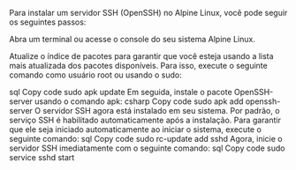 Para instalar um servidor SSH (OpenSSH) no Alpine Linux, você pode seguir os seguintes passos:

Abra um terminal ou acesse o console do seu sistema Alpine Linux.

Atualize o índice de pacotes para garantir que você esteja usando a lista mais atualizada dos pacotes disponíveis. Para isso, execute o seguinte comando como usuário root ou usando o sudo:

sql
Copy code
sudo apk update
Em seguida, instale o pacote OpenSSH-server usando o comando apk:
csharp
Copy code
sudo apk add openssh-server
O servidor SSH agora está instalado em seu sistema. Por padrão, o serviço SSH é habilitado automaticamente após a instalação. Para garantir que ele seja iniciado automaticamente ao iniciar o sistema, execute o seguinte comando:
sql
Copy code
sudo rc-update add sshd
Agora, inicie o servidor SSH imediatamente com o seguinte comando:
sql
Copy code
sudo service sshd start